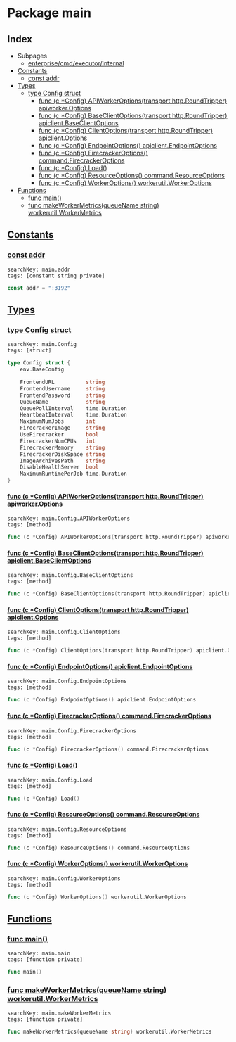 # Package main

## Index

* Subpages
  * [enterprise/cmd/executor/internal](executor/internal.md)
* [Constants](#const)
    * [const addr](#addr)
* [Types](#type)
    * [type Config struct](#Config)
        * [func (c *Config) APIWorkerOptions(transport http.RoundTripper) apiworker.Options](#Config.APIWorkerOptions)
        * [func (c *Config) BaseClientOptions(transport http.RoundTripper) apiclient.BaseClientOptions](#Config.BaseClientOptions)
        * [func (c *Config) ClientOptions(transport http.RoundTripper) apiclient.Options](#Config.ClientOptions)
        * [func (c *Config) EndpointOptions() apiclient.EndpointOptions](#Config.EndpointOptions)
        * [func (c *Config) FirecrackerOptions() command.FirecrackerOptions](#Config.FirecrackerOptions)
        * [func (c *Config) Load()](#Config.Load)
        * [func (c *Config) ResourceOptions() command.ResourceOptions](#Config.ResourceOptions)
        * [func (c *Config) WorkerOptions() workerutil.WorkerOptions](#Config.WorkerOptions)
* [Functions](#func)
    * [func main()](#main)
    * [func makeWorkerMetrics(queueName string) workerutil.WorkerMetrics](#makeWorkerMetrics)


## <a id="const" href="#const">Constants</a>

### <a id="addr" href="#addr">const addr</a>

```
searchKey: main.addr
tags: [constant string private]
```

```Go
const addr = ":3192"
```

## <a id="type" href="#type">Types</a>

### <a id="Config" href="#Config">type Config struct</a>

```
searchKey: main.Config
tags: [struct]
```

```Go
type Config struct {
	env.BaseConfig

	FrontendURL          string
	FrontendUsername     string
	FrontendPassword     string
	QueueName            string
	QueuePollInterval    time.Duration
	HeartbeatInterval    time.Duration
	MaximumNumJobs       int
	FirecrackerImage     string
	UseFirecracker       bool
	FirecrackerNumCPUs   int
	FirecrackerMemory    string
	FirecrackerDiskSpace string
	ImageArchivesPath    string
	DisableHealthServer  bool
	MaximumRuntimePerJob time.Duration
}
```

#### <a id="Config.APIWorkerOptions" href="#Config.APIWorkerOptions">func (c *Config) APIWorkerOptions(transport http.RoundTripper) apiworker.Options</a>

```
searchKey: main.Config.APIWorkerOptions
tags: [method]
```

```Go
func (c *Config) APIWorkerOptions(transport http.RoundTripper) apiworker.Options
```

#### <a id="Config.BaseClientOptions" href="#Config.BaseClientOptions">func (c *Config) BaseClientOptions(transport http.RoundTripper) apiclient.BaseClientOptions</a>

```
searchKey: main.Config.BaseClientOptions
tags: [method]
```

```Go
func (c *Config) BaseClientOptions(transport http.RoundTripper) apiclient.BaseClientOptions
```

#### <a id="Config.ClientOptions" href="#Config.ClientOptions">func (c *Config) ClientOptions(transport http.RoundTripper) apiclient.Options</a>

```
searchKey: main.Config.ClientOptions
tags: [method]
```

```Go
func (c *Config) ClientOptions(transport http.RoundTripper) apiclient.Options
```

#### <a id="Config.EndpointOptions" href="#Config.EndpointOptions">func (c *Config) EndpointOptions() apiclient.EndpointOptions</a>

```
searchKey: main.Config.EndpointOptions
tags: [method]
```

```Go
func (c *Config) EndpointOptions() apiclient.EndpointOptions
```

#### <a id="Config.FirecrackerOptions" href="#Config.FirecrackerOptions">func (c *Config) FirecrackerOptions() command.FirecrackerOptions</a>

```
searchKey: main.Config.FirecrackerOptions
tags: [method]
```

```Go
func (c *Config) FirecrackerOptions() command.FirecrackerOptions
```

#### <a id="Config.Load" href="#Config.Load">func (c *Config) Load()</a>

```
searchKey: main.Config.Load
tags: [method]
```

```Go
func (c *Config) Load()
```

#### <a id="Config.ResourceOptions" href="#Config.ResourceOptions">func (c *Config) ResourceOptions() command.ResourceOptions</a>

```
searchKey: main.Config.ResourceOptions
tags: [method]
```

```Go
func (c *Config) ResourceOptions() command.ResourceOptions
```

#### <a id="Config.WorkerOptions" href="#Config.WorkerOptions">func (c *Config) WorkerOptions() workerutil.WorkerOptions</a>

```
searchKey: main.Config.WorkerOptions
tags: [method]
```

```Go
func (c *Config) WorkerOptions() workerutil.WorkerOptions
```

## <a id="func" href="#func">Functions</a>

### <a id="main" href="#main">func main()</a>

```
searchKey: main.main
tags: [function private]
```

```Go
func main()
```

### <a id="makeWorkerMetrics" href="#makeWorkerMetrics">func makeWorkerMetrics(queueName string) workerutil.WorkerMetrics</a>

```
searchKey: main.makeWorkerMetrics
tags: [function private]
```

```Go
func makeWorkerMetrics(queueName string) workerutil.WorkerMetrics
```

